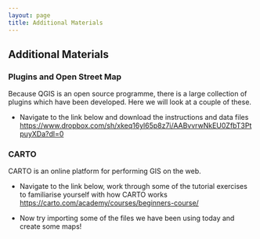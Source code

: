 ```yaml
---
layout: page
title: Additional Materials
---
```


## Additional Materials

### Plugins and Open Street Map

Because QGIS is an open source programme, there is a large collection of plugins which have been developed. Here we will look at a couple of these.

- Navigate to the link below and download the instructions and data files <https://www.dropbox.com/sh/xkeq16yl65p8z7i/AABvvrwNkEU0ZfbT3PtpuyXDa?dl=0> 

### CARTO

CARTO is an online platform for performing GIS on the web. 

- Navigate to the link below, work through some of the tutorial exercises to familiarise yourself with how CARTO works <https://carto.com/academy/courses/beginners-course/>

- Now try importing some of the files we have been using today and create some maps!
